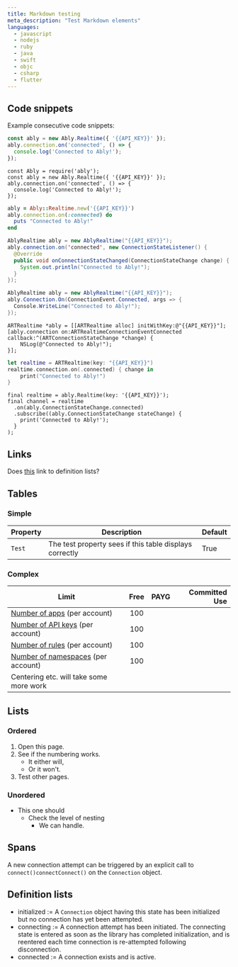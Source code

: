 ```yaml
---
title: Markdown testing
meta_description: "Test Markdown elements"
languages:
  - javascript
  - nodejs
  - ruby
  - java
  - swift
  - objc
  - csharp
  - flutter
---
```


## Code snippets

Example consecutive code snippets:

```javascript
const ably = new Ably.Realtime({ '{{API_KEY}}' });
ably.connection.on('connected', () => {
  console.log('Connected to Ably!');
});
```

```nodejs
const Ably = require('ably');
const ably = new Ably.Realtime({ '{{API_KEY}}' });  
ably.connection.on('connected', () => {
  console.log('Connected to Ably!');
});
```

```ruby
ably = Ably::Realtime.new('{{API_KEY}}')
ably.connection.on(:connected) do
  puts "Connected to Ably!"
end
```

```java
AblyRealtime ably = new AblyRealtime("{{API_KEY}}");
ably.connection.on('connected', new ConnectionStateListener() {
  @Override
  public void onConnectionStateChanged(ConnectionStateChange change) {
    System.out.println("Connected to Ably!");
  }
});
```

```csharp
AblyRealtime ably = new AblyRealtime("{{API_KEY}}");
ably.Connection.On(ConnectionEvent.Connected, args => {
  Console.WriteLine("Connected to Ably!");
});
```

```objc
ARTRealtime *ably = [[ARTRealtime alloc] initWithKey:@"{{API_KEY}}"];
[ably.connection on:ARTRealtimeConnectionEventConnected callback:^(ARTConnectionStateChange *change) {
    NSLog(@"Connected to Ably!");
}];
```

```swift
let realtime = ARTRealtime(key: "{{API_KEY}}")
realtime.connection.on(.connected) { change in
    print("Connected to Ably!")
}
```

```flutter
final realtime = ably.Realtime(key: '{{API_KEY}}');
final channel = realtime
  .on(ably.ConnectionStateChange.connected)
  .subscribe((ably.ConnectionStateChange stateChange) {
    print('Connected to Ably!');
  }
);
```

## Links

Does [this](#definition-lists) link to definition lists?

## Tables

### Simple

| Property | Description | Default |
| -------- | ----------- | ------- |
| `Test` | The test property sees if this table displays correctly | True |

### Complex

| Limit | Free | PAYG | Committed Use |
| ----- | :----: | ---- | -------------: |
| [Number of apps](#apps) (per account) |  100  |||
| [Number of API keys](#api-keys) (per account) |  100  |||
| [Number of rules](#rules) (per account) |  100  |||
| [Number of namespaces](#namespaces) (per account) |  100  |||
| Centering etc. will take some more work ||||

## Lists

### Ordered

1. Open this page.
2. See if the numbering works.
    * It either will,
    * Or it won't.
3. Test other pages.

### Unordered

* This one should
    * Check the level of nesting
        * We can handle.

## Spans

A new connection attempt can be triggered by an explicit call to <span lang="default">`connect()`</span><span lang="ruby">`connect`</span><span lang="csharp">`Connect()`</span> on the `Connection` object.

## Definition lists

- initialized := A `Connection` object having this state has been initialized but no connection has yet been attempted.
- connecting := A connection attempt has been initiated. The connecting state is entered as soon as the library has completed initialization, and is reentered each time connection is re-attempted following disconnection.
- connected := A connection exists and is active.